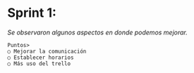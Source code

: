 # Sprint 1:

_Se observaron algunos aspectos en donde podemos mejorar._

```
Puntos>
○ Mejorar la comunicación
○ Establecer horarios
○ Más uso del trello
```